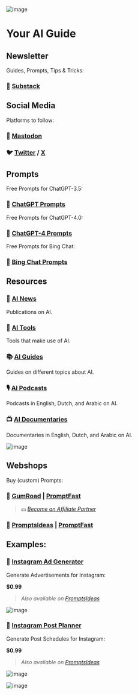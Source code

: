 ![image](https://github.com/cas-van-vliet/cas-van-vliet/assets/146363448/12512d42-e0e2-452a-9d4b-ce683b1cc906)

# Your AI Guide

## Newsletter

Guides, Prompts, Tips & Tricks:

### 📨 [Substack](https://casvanvliet.substack.com)

## Social Media

Platforms to follow:

### 🦣 [Mastodon](https://infosec.exchange/casvanvliet)

### 🐦 [Twitter](https://twitter.com/promptfast) / [X](https://twitter.com/promptfast)

## Prompts

Free Prompts for ChatGPT-3.5:

### 💬 [ChatGPT Prompts](https://github.com/cas-van-vliet/chatgpt-prompts)

Free Prompts for ChatGPT-4.0:

### 💬 [ChatGPT-4 Prompts](https://github.com/cas-van-vliet/chatgpt-4-prompts)

Free Prompts for Bing Chat:

### 💬 [Bing Chat Prompts](https://github.com/cas-van-vliet/bing-chat-prompts)

## Resources

### 📰 [AI News](https://github.com/cas-van-vliet/ai-news)

Publications on AI.

### 🔧 [AI Tools](https://github.com/cas-van-vliet/ai-tools)

Tools that make use of AI.

### 📚 [AI Guides](https://github.com/cas-van-vliet/ai-guides)

Guides on different topics about AI.

### 🎙️ [AI Podcasts](https://github.com/cas-van-vliet/ai-podcasts)

Podcasts in English, Dutch, and Arabic on AI.

### 📺 [AI Documentaries](https://github.com/cas-van-vliet/ai-documentaries)

Documentaries in English, Dutch, and Arabic on AI.

![image](https://github.com/cas-van-vliet/cas-van-vliet/assets/146363448/6cbe0452-11a5-4881-a5e3-e7ae733f3e5c)

## Webshops

Buy (custom) Prompts:

### 🏪 [GumRoad](https://promptfast.gumroad.com) | [PromptFast](https://promptfast.gumroad.com)

> 💵 _[Become an Affiliate Partner](https://promptfast.gumroad.com/affiliates)_

### 🏪 [PromptsIdeas](https://promptsideas.com/profile/promptfast) | [PromptFast](https://promptsideas.com/profile/promptfast) 

## Examples:

### 📸 [Instagram Ad Generator](https://promptfast.gumroad.com/l/instagram-advertisement-generator)

Generate Advertisements for Instagram:

**$0.99**

> _Also available on [PromptsIdeas](https://promptsideas.com/prompt/instagram-advertisement-generator)_

![image](https://github.com/cas-van-vliet/cas-van-vliet/assets/146363448/8f9ee07d-0df2-4d41-a283-0a4e804dee27)

### 📸 [Instagram Post Planner](https://promptfast.gumroad.com/l/instagram-post-planner)

Generate Post Schedules for Instagram:

**$0.99**

> _Also available on [PromptsIdeas](https://promptsideas.com/prompt/instagram-post-planner)_

![image](https://github.com/cas-van-vliet/cas-van-vliet/assets/146363448/0b5945b3-29cb-4685-9692-b592c2bfd16b)

![image](https://github.com/cas-van-vliet/chatgpt-prompts/assets/146363448/19f7dc8e-23c1-4160-b6d8-304ab0aaaa5f)

<!---
cas-van-vliet/cas-van-vliet is a ✨ special ✨ repository because its `README.md` (this file) appears on your GitHub profile.
You can click the Preview link to take a look at your changes.
--->
